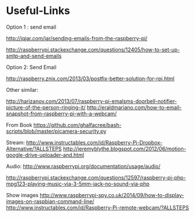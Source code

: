 # Useful-Links
Option 1 : send email

http://iqjar.com/jar/sending-emails-from-the-raspberry-pi/

http://raspberrypi.stackexchange.com/questions/12405/how-to-set-up-smtp-and-send-emails

Option 2: Send Email

http://raspberry.znix.com/2013/03/postfix-better-solution-for-rpi.html

Other similar:

http://harizanov.com/2013/07/raspberry-pi-emalsms-doorbell-notifier-picture-of-the-person-ringing-it/
http://eraldmariano.com/how-to-email-snapshot-from-raspberry-pi-with-a-webcam/

From Book 
https://github.com/ghalfacree/bash-scripts/blob/master/picamera-security.py

Stream:
http://www.instructables.com/id/Raspberry-Pi-Dropbox-Alternative/?ALLSTEPS
http://jeremyblythe.blogspot.com/2012/06/motion-google-drive-uploader-and.html

Audio:
http://www.raspberrypi.org/documentation/usage/audio/

http://raspberrypi.stackexchange.com/questions/12597/raspberry-pi-php-mpg123-playing-music-via-3-5mm-jack-no-sound-via-php


Show images
http://www.raspberrypi-spy.co.uk/2014/09/how-to-display-images-on-raspbian-command-line/
http://www.instructables.com/id/Raspberry-Pi-remote-webcam/?ALLSTEPS
